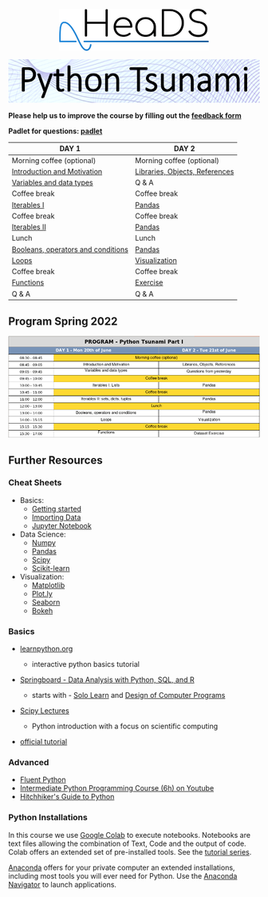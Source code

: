 <p align="center">
  <img src="figures/HeaDS_logo_large_withTitle.png" width="300">
</p>
<p align="center">
  <img src="figures/tsunami_logo.PNG" width="600">

__Please help us to improve the course by filling out the [feedback form](https://forms.office.com/r/N2Vp9pYBQY)__  

__Padlet for questions: [padlet](https://ucph.padlet.org/henrikezschach1/7f65ytua2sv0qt9g)__  
  
  
| DAY 1                                                | DAY 2                                                |
|------------------------------------------------------|------------------------------------------------------|
| Morning coffee (optional)                             | Morning coffee (optional)                           |
| [Introduction and Motivation](Introduction_and_tools) | [Libraries, Objects, References](Introduction_and_tools)|
| [Variables and data types](Variables_data_types)     | Q & A                                                |
| Coffee break                                         | Coffee break                                         |  
| [Iterables I](Iterables)                             | [Pandas](Pandas)                                     |
| Coffee break                                         | Coffee break                                         |
| [Iterables II](Iterables)                            | [Pandas](Pandas)                                     |
| Lunch                                                | Lunch                                                |
| [Booleans, operators and conditions](Conditionals)   | [Pandas](Pandas)                                     |
| [Loops](Loops)                                       | [Visualization](Visualizations)                      | 
| Coffee break                                         | Coffee break                                         |
| [Functions](Functions)                               | [Exercise](Exercise)                                 |
| Q & A                                                | Q & A                                                |

## Program Spring 2022
![image](https://github.com/Center-for-Health-Data-Science/PythonTsunami/blob/june2022/figures/program_june2022.png)


## Further Resources

### Cheat Sheets
- Basics:
  - [Getting started](cheat_sheets/cheat_sheet_day0.pdf)
  - [Importing Data](cheat_sheets/Importing_Data_Cheat_sheet.pdf)
  - [Jupyter Notebook](cheat_sheets/Jupyter_Notebook_Cheat_Sheet.pdf)
- Data Science:
  - [Numpy](cheat_sheets/Numpy_Python_Cheat_Sheet.pdf)
  - [Pandas](cheat_sheets/Pandas_Cheat_Sheet.pdf)
  - [Scipy](cheat_sheets/Scipy-LinearAlgebra_Cheat_Sheet.pdf)
  - [Scikit-learn](cheat_sheets/Scikit-learn_Cheat_Sheet.pdf)
- Visualization:
  - [Matplotlib](cheat_sheets/Python_Matplotlib_Cheat_Sheet.pdf)
  - [Plot.ly](cheat_sheets/Plotly_Cheat_Sheet.pdf)
  - [Seaborn](cheat_sheets/Seaborn_Cheat_Sheet.pdf)
  - [Bokeh](cheat_sheets/Bokeh_Cheat_Sheet.pdf)

### Basics
- [learnpython.org](https://www.learnpython.org/)
  - interactive python basics tutorial

- [Springboard - Data Analysis with Python, SQL, and R](https://www.springboard.com/learning-paths/data-analysis/learn/)
  - starts with - [Solo Learn](https://www.sololearn.com/Course/Python/) and [Design of Computer Programs](https://www.udacity.com/course/design-of-computer-programs--cs212)
- [Scipy Lectures](https://scipy-lectures.org/index.html)
    - Python introduction with a focus on scientific computing
- [official tutorial](https://docs.python.org/3/tutorial/)

### Advanced
- [Fluent Python](https://www.oreilly.com/library/view/fluent-python-2nd/9781492056348/)
- [Intermediate Python Programming Course (6h)  on Youtube](https://www.youtube.com/watch?v=HGOBQPFzWKo)
- [Hitchhiker's Guide to Python](https://docs.python-guide.org/)


### Python Installations

In this course we use [Google Colab](https://colab.research.google.com/) to execute notebooks. Notebooks are text files allowing
the combination of Text, Code and the output of code. Colab offers an extended set of
pre-installed tools. See the [tutorial series](https://www.youtube.com/playlist?list=PLQY2H8rRoyvyK5aEDAI3wUUqC_F0oEroL).

[Anaconda](https://www.anaconda.com/products/individual) offers for your private computer
an extended installations, including most tools you will ever need for Python.
Use the [Anaconda Navigator](https://docs.anaconda.com/anaconda/navigator/) to launch applications.
